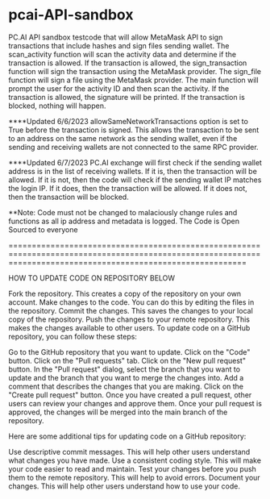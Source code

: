 # pcai-API-sandbox
PC.AI API sandbox testcode that will allow MetaMask API to sign transactions that include hashes and sign files sending wallet. The scan_activity function will scan the activity data and determine if the transaction is allowed. If the transaction is allowed, the sign_transaction function will sign the transaction using the MetaMask provider. The sign_file function will sign a file using the MetaMask provider. The main function will prompt the user for the activity ID and then scan the activity. If the transaction is allowed, the signature will be printed. If the transaction is blocked, nothing will happen.


****Updated 6/6/2023
allowSameNetworkTransactions option is set to True before the transaction is signed. This allows the transaction to be sent to an address on the same network as the sending wallet, even if the sending and receiving wallets are not connected to the same RPC provider.

****Updated 6/7/2023
PC.AI exchange will first check if the sending wallet address is in the list of receiving wallets. If it is, then the transaction will be allowed. If it is not, then the code will check if the sending wallet IP matches the login IP. If it does, then the transaction will be allowed. If it does not, then the transaction will be blocked.

**Note: Code must not be changed to malaciously change rules and functions as all ip address and metadata is logged. The Code is Open Sourced to everyone



===============================================================================================================================================================


HOW TO UPDATE CODE ON REPOSITORY BELOW

Fork the repository. This creates a copy of the repository on your own account.
Make changes to the code. You can do this by editing the files in the repository.
Commit the changes. This saves the changes to your local copy of the repository.
Push the changes to your remote repository. This makes the changes available to other users.
To update code on a GitHub repository, you can follow these steps:

Go to the GitHub repository that you want to update.
Click on the "Code" button.
Click on the "Pull requests" tab.
Click on the "New pull request" button.
In the "Pull request" dialog, select the branch that you want to update and the branch that you want to merge the changes into.
Add a comment that describes the changes that you are making.
Click on the "Create pull request" button.
Once you have created a pull request, other users can review your changes and approve them. Once your pull request is approved, the changes will be merged into the main branch of the repository.

Here are some additional tips for updating code on a GitHub repository:

Use descriptive commit messages. This will help other users understand what changes you have made.
Use a consistent coding style. This will make your code easier to read and maintain.
Test your changes before you push them to the remote repository. This will help to avoid errors.
Document your changes. This will help other users understand how to use your code.
